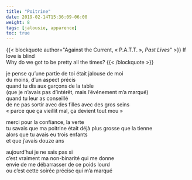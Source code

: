 ```yaml
---
title: "Poitrine"
date: 2019-02-14T15:36:09-06:00
weight: 8
tags: [jalousie, apparence]
toc: true
---
```


{{< blockquote author="Against the Current, « P.A.T.T. », *Past Lives*" >}}
If love is blind  
Why do we got to be pretty all the times?
{{< /blockquote >}}

je pense qu’une partie de toi était jalouse de moi  
du moins, d’un aspect précis  
quand tu dis aux garçons de la table  
(que je n’avais pas d’intérêt, mais l’événement m’a marqué)  
quand tu leur as conseillé  
de ne pas sortir avec des filles avec des gros seins  
« parce que ça vieillit mal, ça devient tout mou »  

merci pour la confiance, la verte  
tu savais que ma poitrine était déjà plus grosse que la tienne  
alors que tu avais eu trois enfants  
et que j’avais douze ans  

aujourd’hui je ne sais pas si  
c’est vraiment ma non-binarité qui me donne  
envie de me débarrasser de ce poids lourd  
ou c’est cette soirée précise qui m’a marqué  
